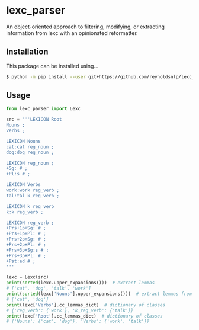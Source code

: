 # lexc\_parser

An object-oriented approach to filtering, modifying, or extracting information from lexc with an opinionated reformatter.


## Installation

This package can be installed using...

```bash
$ python -m pip install --user git+https://github.com/reynoldsnlp/lexc_parser
```

## Usage

```python
from lexc_parser import Lexc

src = '''LEXICON Root
Nouns ;
Verbs ;

LEXICON Nouns
cat:cat reg_noun ;
dog:dog reg_noun ;

LEXICON reg_noun ;
+Sg: # ;
+Pl:s # ;

LEXICON Verbs
work:work reg_verb ;
tal:tal k_reg_verb ;

LEXICON k_reg_verb
k:k reg_verb ;

LEXICON reg_verb ;
+Prs+1p+Sg: # ;
+Prs+1p+Pl: # ;
+Prs+2p+Sg: # ;
+Prs+2p+Pl: # ;
+Prs+3p+Sg:s # ;
+Prs+3p+Pl: # ;
+Pst:ed # ;
'''

lexc = Lexc(src)
print(sorted(lexc.upper_expansions()))  # extract lemmas
# ['cat', 'dog', 'talk', 'work']
print(sorted(lexc['Nouns'].upper_expansions()))  # extract lemmas from Nouns
# ['cat', 'dog']
print(lexc['Verbs'].cc_lemmas_dict)  # dictionary of classes
# {'reg_verb': {'work'}, 'k_reg_verb': {'talk'}}
print(lexc['Root'].cc_lemmas_dict)  # dictionary of classes
# {'Nouns': {'cat', 'dog'}, 'Verbs': {'work', 'talk'}}
```
